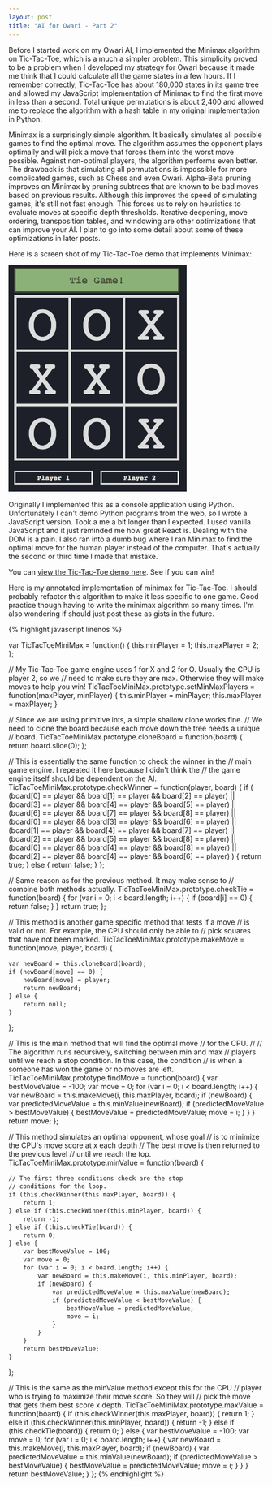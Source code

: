 ```yaml
---
layout: post
title: "AI for Owari - Part 2"
---
```


Before I started work on my Owari AI, I implemented the Minimax algorithm on Tic-Tac-Toe, which is a much a simpler problem. This simplicity proved to be a problem when I developed my strategy for Owari because it made me think that I could calculate all the game states in a few hours. If I remember correctly, Tic-Tac-Toe has about 180,000 states in its game tree and allowed my JavaScript implementation of Minimax to find the first move in less than a second. Total unique permutations is about 2,400 and allowed me to replace the algorithm with a hash table in my original implementation in Python.

Minimax is a surprisingly simple algorithm. It basically simulates all possible games to find the optimal move. The algorithm assumes the opponent plays optimally and will pick a move that forces them into the worst move possible. Against non-optimal players, the algorithm performs even better. The drawback is that simulating all permutations is impossible for more complicated games, such as Chess and even Owari. Alpha-Beta pruning improves on Minimax by pruning subtrees that are known to be bad moves based on previous results. Although this improves the speed of simulating games, it's still not fast enough. This forces us to rely on heuristics to evaluate moves at specific depth thresholds. Iterative deepening, move ordering, transposition tables, and windowing are other optimizations that can improve your AI. I plan to go into some detail about some of these optimizations in later posts.

Here is a screen shot of my Tic-Tac-Toe demo that implements Minimax:

![Tic-Tac-Toe game screen shot](/images/tic-tac-toe.png)

Originally I implemented this as a console application using Python. Unfortunately I can't demo Python programs from the web, so I wrote a JavaScript version. Took a me a bit longer than I expected. I used vanilla JavaScript and it just reminded me how great React is. Dealing with the DOM is a pain. I also ran into a dumb bug where I ran Minimax to find the optimal move for the human player instead of the computer. That's actually the second or third time I made that mistake.

You can [view the Tic-Tac-Toe demo here](/projects/tic-tac-toe/). See if you can win!

Here is my annotated implementation of minimax for Tic-Tac-Toe. I should probably refactor this algorithm to make it less specific to one game. Good practice though having to write the minimax algorithm so many times. I'm also wondering if should just post these as gists in the future.

{% highlight javascript linenos %}

var TicTacToeMiniMax = function() {
    this.minPlayer = 1;
    this.maxPlayer = 2;
};

// My Tic-Tac-Toe game engine uses 1 for X and 2 for O. Usually the CPU is player 2, so we
// need to make sure they are max. Otherwise they will make moves to help you win!
TicTacToeMiniMax.prototype.setMinMaxPlayers = function(maxPlayer, minPlayer) {
    this.minPlayer = minPlayer;
    this.maxPlayer = maxPlayer;
}

// Since we are using primitive ints, a simple shallow clone works fine.
// We need to clone the board because each move down the tree needs a unique
// board.
TicTacToeMiniMax.prototype.cloneBoard = function(board) {
    return board.slice(0);
};

// This is essentially the same function to check the winner in the
// main game engine. I repeated it here because I didn't think the
// the game engine itself should be dependent on the AI.
TicTacToeMiniMax.prototype.checkWinner = function(player, board) {
    if (
        (board[0] == player && board[1] == player && board[2] == player) ||
        (board[3] == player && board[4] == player && board[5] == player) ||
        (board[6] == player && board[7] == player && board[8] == player) ||
        (board[0] == player && board[3] == player && board[6] == player) ||
        (board[1] == player && board[4] == player && board[7] == player) ||
        (board[2] == player && board[5] == player && board[8] == player) ||
        (board[0] == player && board[4] == player && board[8] == player) ||
        (board[2] == player && board[4] == player && board[6] == player)
        ) {
        return true;
    } else {
        return false;
    }
};

// Same reason as for the previous method. It may make sense to
// combine both methods actually.
TicTacToeMiniMax.prototype.checkTie = function(board) {
    for (var i = 0; i < board.length; i++) {
        if (board[i] == 0) {
            return false;
        }
    }
    return true;
};

// This method is another game specific method that tests if a move
// is valid or not. For example, the CPU should only be able to
// pick squares that have not been marked.
TicTacToeMiniMax.prototype.makeMove = function(move, player, board) {

    var newBoard = this.cloneBoard(board);
    if (newBoard[move] == 0) {
        newBoard[move] = player;
        return newBoard;
    } else {
        return null;
    }
};

// This is the main method that will find the optimal move
// for the CPU.
//
// The algorithm runs recursively, switching between min and max
// players until we reach a stop condition. In this case, the condition
// is when a someone has won the game or no moves are left.
TicTacToeMiniMax.prototype.findMove = function(board) {
    var bestMoveValue = -100;
    var move = 0;
    for (var i = 0; i < board.length; i++) {
        var newBoard = this.makeMove(i, this.maxPlayer, board);
        if (newBoard) {
            var predictedMoveValue = this.minValue(newBoard);
            if (predictedMoveValue > bestMoveValue) {
                bestMoveValue = predictedMoveValue;
                move = i;
            }
        }
    }
    return move;
};

// This method simulates an optimal opponent, whose goal
// is to minimize the CPU's move score at x each depth
// The best move is then returned to the previous level
// until we reach the top.
TicTacToeMiniMax.prototype.minValue = function(board) {

    // The first three conditions check are the stop
    // conditions for the loop.
    if (this.checkWinner(this.maxPlayer, board)) {
        return 1;
    } else if (this.checkWinner(this.minPlayer, board)) {
        return -1;
    } else if (this.checkTie(board)) {
        return 0;
    } else {
        var bestMoveValue = 100;
        var move = 0;
        for (var i = 0; i < board.length; i++) {
            var newBoard = this.makeMove(i, this.minPlayer, board);
            if (newBoard) {
                var predictedMoveValue = this.maxValue(newBoard);
                if (predictedMoveValue < bestMoveValue) {
                    bestMoveValue = predictedMoveValue;
                    move = i;
                }
            }
        }
        return bestMoveValue;
    }
};

// This is the same as the minValue method except this for the CPU
// player who is trying to maximize their move score. So they will
// pick the move that gets them best score x depth.
TicTacToeMiniMax.prototype.maxValue = function(board) {
    if (this.checkWinner(this.maxPlayer, board)) {
        return 1;
    } else if (this.checkWinner(this.minPlayer, board)) {
        return -1;
    } else if (this.checkTie(board)) {
        return 0;
    } else {
        var bestMoveValue = -100;
        var move = 0;
        for (var i = 0; i < board.length; i++) {
            var newBoard = this.makeMove(i, this.maxPlayer, board);
            if (newBoard) {
                var predictedMoveValue = this.minValue(newBoard);
                if (predictedMoveValue > bestMoveValue) {
                    bestMoveValue = predictedMoveValue;
                    move = i;
                }
            }
        }
        return bestMoveValue;
    }
};
{% endhighlight %}